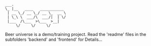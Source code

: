 ```
___.                        
\_ |__   ____   ___________ 
 | __ \_/ __ \_/ __ \_  __ \
 | \_\ \  ___/\  ___/|  | \/
 |___  /\___  >\___  >__|   
     \/     \/     \/       
```

Beer universe is a demo/training project. Read the 'readme' files in the subfolders 'backend' and 'frontend' for Details...
